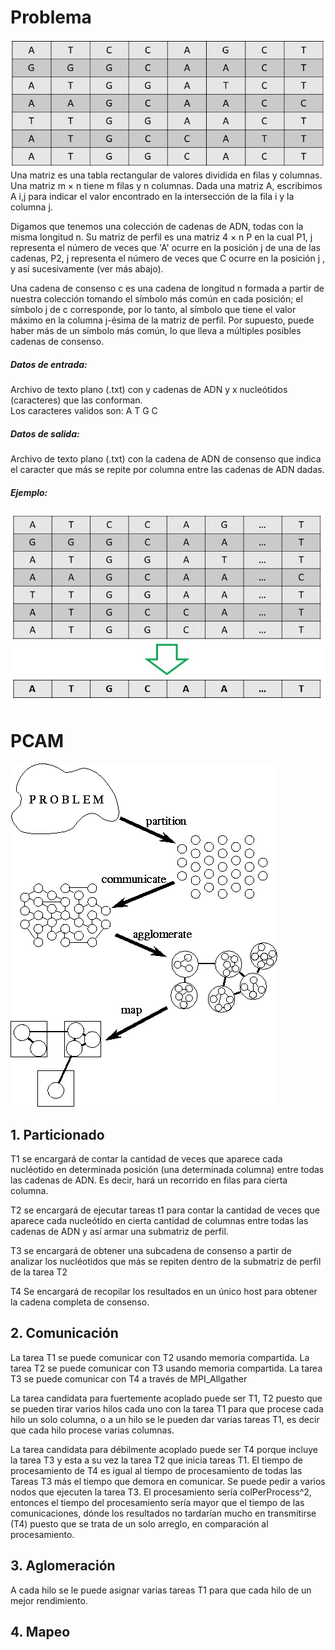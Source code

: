 # Problema
![Problema](https://github.com/alejocano22/TETproject4/blob/master/images/Problem1.jpg)</br>
Una matriz es una tabla rectangular de valores dividida en filas y columnas. Una matriz m × n tiene m filas y n columnas. Dada una matriz A, escribimos A i,j para indicar el valor encontrado en la intersección de la fila i y la columna j.

Digamos que tenemos una colección de cadenas de ADN, todas con la misma longitud n. Su matriz de perfil es una matriz 4 × n P en la cual P1, j representa el número de veces que 'A' ocurre en la posición j de una de las cadenas, P2, j representa el número de veces que C ocurre en la posición j , y así sucesivamente (ver más abajo).

Una cadena de consenso c es una cadena de longitud n formada a partir de nuestra colección tomando el símbolo más común en cada posición; el símbolo j de c corresponde, por lo tanto, al símbolo que tiene el valor máximo en la columna j-ésima de la matriz de perfil. Por supuesto, puede haber más de un símbolo más común, lo que lleva a múltiples posibles cadenas de consenso.

##### Datos de entrada:
Archivo de texto plano (.txt) con y cadenas de ADN y x nucleótidos (caracteres) que las conforman. </br>
Los caracteres validos son: A T G C 

##### Datos de salida:
Archivo de texto plano (.txt) con la cadena de ADN de consenso que indica el caracter que más se repite por columna entre las cadenas de ADN dadas.

##### Ejemplo:
![Problema](https://github.com/alejocano22/TETproject4/blob/master/images/Problem2.jpg)

# PCAM
![PCAM](https://github.com/alejocano22/TETproject4/blob/master/images/PCAM.gif)
## 1. Particionado

T1 se encargará de contar la cantidad de veces que aparece cada nucléotido en determinada posición (una determinada columna) entre todas las cadenas de ADN. Es decir, hará un recorrido en filas para cierta columna.

T2 se encargará de ejecutar tareas t1 para contar la cantidad de veces que aparece cada nucleótido en cierta cantidad de columnas entre todas las cadenas de ADN y así armar una submatriz de perfil.

T3 se encargará de obtener una subcadena de consenso a partir de analizar los nucléotidos que más se repiten dentro de la submatriz de perfil de la tarea T2

T4 Se encargará de recopilar los resultados en un único host para obtener la cadena completa de consenso.

## 2. Comunicación
La tarea T1 se puede comunicar con T2 usando memoria compartida.
La tarea T2 se puede comunicar con T3  usando memoria compartida.
La tarea T3 se puede comunicar con T4 a través de MPI_Allgather

La tarea candidata para fuertemente acoplado puede ser T1, T2 puesto que se pueden tirar varios hilos cada uno con la tarea T1 para que procese cada hilo un solo columna, o a un hilo se le pueden dar varias tareas T1, es decir que cada hilo procese varias columnas.

La tarea candidata para débilmente acoplado puede ser T4 porque incluye la tarea T3 y esta a su vez la tarea T2 que inicia tareas T1. El tiempo de procesamiento de T4 es igual al tiempo de procesamiento de todas las Tareas T3 más el tiempo que demora en comunicar. Se puede pedir a varios nodos que ejecuten la tarea T3. El procesamiento sería colPerProcess^2, entonces el tiempo del procesamiento sería mayor que el tiempo de las comunicaciones, dónde los resultados no tardarían mucho en transmitirse (T4) puesto que se trata de un solo arreglo, en comparación al procesamiento.
## 3. Aglomeración
A cada hilo se le puede asignar varias tareas T1 para que cada hilo de un mejor rendimiento.
## 4. Mapeo

